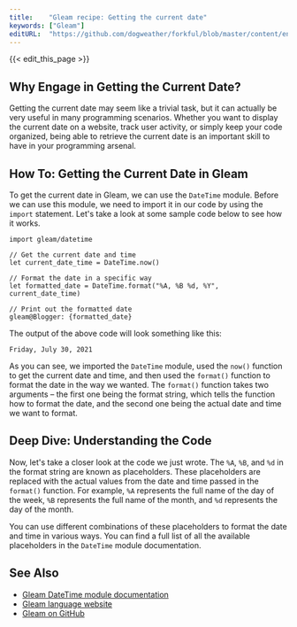 ```yaml
---
title:    "Gleam recipe: Getting the current date"
keywords: ["Gleam"]
editURL:  "https://github.com/dogweather/forkful/blob/master/content/en/gleam/getting-the-current-date.md"
---
```


{{< edit_this_page >}}

## Why Engage in Getting the Current Date? 

Getting the current date may seem like a trivial task, but it can actually be very useful in many programming scenarios. Whether you want to display the current date on a website, track user activity, or simply keep your code organized, being able to retrieve the current date is an important skill to have in your programming arsenal.

## How To: Getting the Current Date in Gleam

To get the current date in Gleam, we can use the `DateTime` module. Before we can use this module, we need to import it in our code by using the `import` statement. Let's take a look at some sample code below to see how it works.

```Gleam
import gleam/datetime

// Get the current date and time
let current_date_time = DateTime.now()

// Format the date in a specific way
let formatted_date = DateTime.format("%A, %B %d, %Y", current_date_time)

// Print out the formatted date
gleam@Blogger: {formatted_date}
```

The output of the above code will look something like this: 

```Gleam
Friday, July 30, 2021
```

As you can see, we imported the `DateTime` module, used the `now()` function to get the current date and time, and then used the `format()` function to format the date in the way we wanted. The `format()` function takes two arguments – the first one being the format string, which tells the function how to format the date, and the second one being the actual date and time we want to format.

## Deep Dive: Understanding the Code

Now, let's take a closer look at the code we just wrote. The `%A`, `%B`, and `%d` in the format string are known as placeholders. These placeholders are replaced with the actual values from the date and time passed in the `format()` function. For example, `%A` represents the full name of the day of the week, `%B` represents the full name of the month, and `%d` represents the day of the month.

You can use different combinations of these placeholders to format the date and time in various ways. You can find a full list of all the available placeholders in the `DateTime` module documentation.

## See Also
- [Gleam DateTime module documentation](https://gleam.run/documentation/language/datetime/)
- [Gleam language website](https://gleam.run/) 
- [Gleam on GitHub](https://github.com/gleam-lang/gleam)